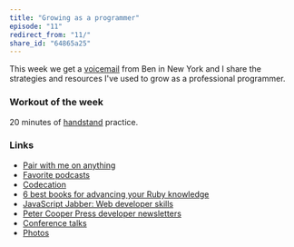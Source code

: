 ```yaml
---
title: "Growing as a programmer"
episode: "11"
redirect_from: "11/"
share_id: "64865a25"
---
```


This week we get a [voicemail](http://www.healthyhacker.com/voicemail/) from Ben in New York and I share the strategies and resources I've used to grow as a professional programmer.

### Workout of the week

20 minutes of [handstand](http://youtu.be/qFHihLdj_xk) practice.

### Links

- [Pair with me on anything](https://calendly.com/chrishunt/chat)
- [Favorite podcasts](https://gist.github.com/chrishunt/3505776)
- [Codecation](http://www.healthyhacker.com/2014/09/29/codecation/)
- [6 best books for advancing your Ruby knowledge](http://blog.mediumequalsmessage.com/6-best-learning-ruby-books)
- [JavaScript Jabber: Web developer skills](http://javascriptjabber.com/118-jsj-web-developer-skills/)
- [Peter Cooper Press developer newsletters](https://cooperpress.com/)
- [Conference talks](http://www.chrishunt.co/talks)
- [Photos](http://www.chrishuntphoto.com/)
